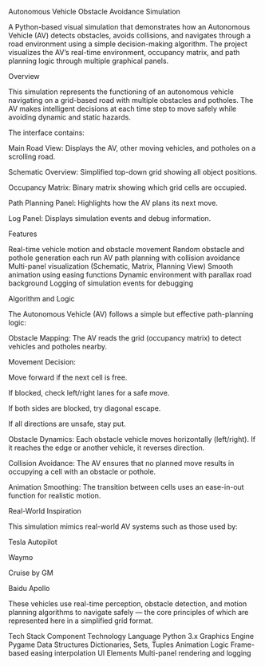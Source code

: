 Autonomous Vehicle Obstacle Avoidance Simulation

A Python-based visual simulation that demonstrates how an Autonomous Vehicle (AV) detects obstacles, avoids collisions, and navigates through a road environment using a simple decision-making algorithm. The project visualizes the AV’s real-time environment, occupancy matrix, and path planning logic through multiple graphical panels.

 Overview

This simulation represents the functioning of an autonomous vehicle navigating on a grid-based road with multiple obstacles and potholes. The AV makes intelligent decisions at each time step to move safely while avoiding dynamic and static hazards.

The interface contains:

Main Road View: Displays the AV, other moving vehicles, and potholes on a scrolling road.

Schematic Overview: Simplified top-down grid showing all object positions.

Occupancy Matrix: Binary matrix showing which grid cells are occupied.

Path Planning Panel: Highlights how the AV plans its next move.

Log Panel: Displays simulation events and debug information.

 Features

 Real-time vehicle motion and obstacle movement
 Random obstacle and pothole generation each run
 AV path planning with collision avoidance
 Multi-panel visualization (Schematic, Matrix, Planning View)
 Smooth animation using easing functions
 Dynamic environment with parallax road background
 Logging of simulation events for debugging

 Algorithm and Logic

The Autonomous Vehicle (AV) follows a simple but effective path-planning logic:

Obstacle Mapping:
The AV reads the grid (occupancy matrix) to detect vehicles and potholes nearby.

Movement Decision:

Move forward if the next cell is free.

If blocked, check left/right lanes for a safe move.

If both sides are blocked, try diagonal escape.

If all directions are unsafe, stay put.

Obstacle Dynamics:
Each obstacle vehicle moves horizontally (left/right). If it reaches the edge or another vehicle, it reverses direction.

Collision Avoidance:
The AV ensures that no planned move results in occupying a cell with an obstacle or pothole.

Animation Smoothing:
The transition between cells uses an ease-in-out function for realistic motion.

 Real-World Inspiration

This simulation mimics real-world AV systems such as those used by:

Tesla Autopilot

Waymo

Cruise by GM

Baidu Apollo

These vehicles use real-time perception, obstacle detection, and motion planning algorithms to navigate safely — the core principles of which are represented here in a simplified grid format.

 Tech Stack
Component	Technology
Language	Python 3.x
Graphics Engine	Pygame
Data Structures	Dictionaries, Sets, Tuples
Animation Logic	Frame-based easing interpolation
UI Elements	Multi-panel rendering and logging
